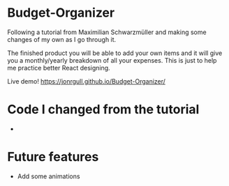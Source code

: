 # Budget-Organizer

Following a tutorial from Maximilian Schwarzmüller and making some changes of my own as I go through it. 

The finished product you will be able to add your own items and it will give you a monthly/yearly breakdown of all your expenses. This is just to help me practice better React designing.

Live demo! https://jonrgull.github.io/Budget-Organizer/

# Code I changed from the tutorial
- 

# Future features

- Add some animations

